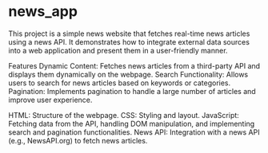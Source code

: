 # news_app

This project is a simple news website that fetches real-time news articles using a news API. It demonstrates how to integrate external data sources into a web application and present them in a user-friendly manner.

Features
Dynamic Content: Fetches news articles from a third-party API and displays them dynamically on the webpage.
Search Functionality: Allows users to search for news articles based on keywords or categories.
Pagination: Implements pagination to handle a large number of articles and improve user experience.

HTML: Structure of the webpage.
CSS: Styling and layout.
JavaScript: Fetching data from the API, handling DOM manipulation, and implementing search and pagination functionalities.
News API: Integration with a news API (e.g., NewsAPI.org) to fetch news articles.
